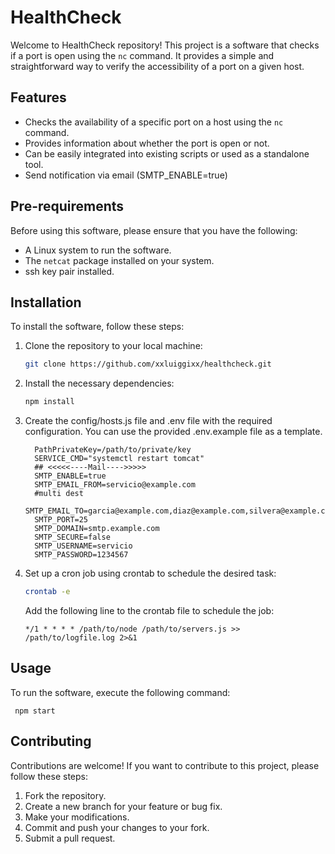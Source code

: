 # HealthCheck

Welcome to HealthCheck repository! This project is a software that checks if a port is open using the `nc` command. It provides a simple and straightforward way to verify the accessibility of a port on a given host.

## Features

- Checks the availability of a specific port on a host using the `nc` command.
- Provides information about whether the port is open or not.
- Can be easily integrated into existing scripts or used as a standalone tool.
- Send notification via email (SMTP_ENABLE=true)

## Pre-requirements

Before using this software, please ensure that you have the following:

- A Linux system to run the software.
- The `netcat` package installed on your system.
- ssh key pair installed.

## Installation

To install the software, follow these steps:

1. Clone the repository to your local machine:

   ```bash
   git clone https://github.com/xxluiggixx/healthcheck.git
   ```

2. Install the necessary dependencies:

    ```bash
   npm install
   ```

3. Create the config/hosts.js file and .env file with the required configuration. You can use the provided .env.example file as a template.

    ```
      PathPrivateKey=/path/to/private/key
      SERVICE_CMD="systemctl restart tomcat"
      ## <<<<<----Mail---->>>>>
      SMTP_ENABLE=true
      SMTP_EMAIL_FROM=servicio@example.com
      #multi dest
      SMTP_EMAIL_TO=garcia@example.com,diaz@example.com,silvera@example.com
      SMTP_PORT=25
      SMTP_DOMAIN=smtp.example.com
      SMTP_SECURE=false
      SMTP_USERNAME=servicio
      SMTP_PASSWORD=1234567
    ```

4. Set up a cron job using crontab to schedule the desired task:

    ```bash
    crontab -e
    ```

    Add the following line to the crontab file to schedule the job:

    ```
    */1 * * * * /path/to/node /path/to/servers.js >> /path/to/logfile.log 2>&1
    ```

## Usage

  To run the software, execute the following command:

     npm start

## Contributing

Contributions are welcome! If you want to contribute to this project, please follow these steps:

1. Fork the repository.
2. Create a new branch for your feature or bug fix.
3. Make your modifications.
4. Commit and push your changes to your fork.
5. Submit a pull request.
